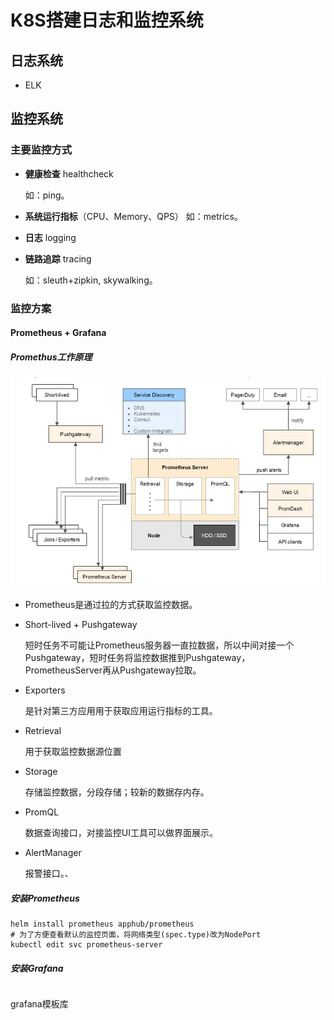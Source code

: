 # K8S搭建日志和监控系统

## 日志系统

+ ELK

## 监控系统

### 主要监控方式

+ **健康检查** healthcheck

  如：ping。

+ **系统运行指标**（CPU、Memory、QPS）
  如：metrics。

+ **日志** logging

+ **链路追踪** tracing

  如：sleuth+zipkin, skywalking。

### 监控方案

#### Prometheus + Grafana

##### Promethus工作原理

![](../../img/prometheus工作流图.png)

+ Prometheus是通过拉的方式获取监控数据。

+ Short-lived + Pushgateway

  短时任务不可能让Prometheus服务器一直拉数据，所以中间对接一个Pushgateway，短时任务将监控数据推到Pushgateway，PrometheusServer再从Pushgateway拉取。

+ Exporters

  是针对第三方应用用于获取应用运行指标的工具。

+ Retrieval

  用于获取监控数据源位置

+ Storage

  存储监控数据，分段存储；较新的数据存内存。

+ PromQL

  数据查询接口，对接监控UI工具可以做界面展示。

+ AlertManager

  报警接口。、

##### 安装Prometheus

```shell
helm install prometheus apphub/prometheus
# 为了方便查看默认的监控页面，将网络类型(spec.type)改为NodePort
kubectl edit svc prometheus-server
```

##### 安装Grafana

```shell

```

grafana模板库

